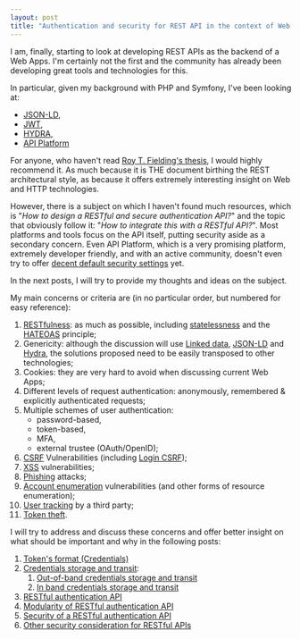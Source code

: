 ```yaml
---
layout: post
title: "Authentication and security for REST API in the context of Web Apps (Intro)"
---
```


I am, finally, starting to look at developing REST APIs as the backend of a Web
Apps. I'm certainly not the first and the community has already been developing
great tools and technologies for this.

In particular, given my background with PHP and Symfony, I've been looking at:
* [JSON-LD][json-ld],
* [JWT][jwt],
* [HYDRA][hydra],
* [API Platform][api-platform]

For anyone, who haven't read [Roy T. Fielding's thesis][rest], I would highly
recommend it. As much because it is THE document birthing the REST architectural
style, as because it offers extremely interesting insight on Web and HTTP
technologies.

However, there is a subject on which I haven't found much resources, which is
"_How to design a RESTful and secure authentication API?_" and the topic that
obviously follow it: "_How to integrate this with a RESTful API?_".  Most
platforms and tools focus on the API itself, putting security aside as a
secondary concern. Even API Platform, which is a very promising platform,
extremely developer friendly, and with an active community, doesn't even try to
offer [decent default security settings][api-platform:#109] yet.

In the next posts, I will try to provide my thoughts and ideas on the subject.

My main concerns or criteria are (in no particular order, but numbered for easy
reference):
1.  [RESTfulness][rest]: as much as possible,
    including [statelessness][stateless] and the [HATEOAS][hateoas] principle;
2.  Genericity: although the discussion will
    use [Linked data][linked-data], [JSON-LD][json-ld] and [Hydra][hydra], the
    solutions proposed need to be easily transposed to other technologies;
3.  Cookies: they are very hard to avoid when discussing current Web Apps;
4.  Different levels of request authentication: anonymously, remembered &
    explicitly authenticated requests;
5.  Multiple schemes of user authentication:
    * password-based,
    * token-based,
    * MFA,
    * external trustee (OAuth/OpenID);
6.  [CSRF][csrf] Vulnerabilities (including [Login CSRF][login-csrf]);
7.  [XSS][xss] vulnerabilities;
8.  [Phishing][phishing] attacks;
9.  [Account enumeration][account-enumeration] vulnerabilities (and other forms
    of resource enumeration);
10. [User tracking][privacy] by a third party;
11. [Token theft][session-hijacking].

I will try to address and discuss these concerns and offer better insight on
what should be important and why in the following posts:

1. [Token's format (Credentials)](/2017/04/23/credentials-for-REST-API.html)
2. [Credentials storage and transit](/2017/04/23/Credentials-storage-and-transit-in-REST-API-and-web-apps.html):
    1. [Out-of-band credentials storage and transit](/2017/04/23/Out-of-band-credentials-storage-and-transit-in-REST-API-and-web-apps.html)
    2. [In band credentials storage and transit](/2017/04/23/In-band-credentials-storage-and-transit-in-REST-API-and-web-apps.html)
3. [RESTful authentication API](/2017/04/23/REST-authentication-API-for-Web-App.html)
4. [Modularity of RESTful authentication API](/2017/04/27/Modular-REST-authentication-API-for-Web-App.html)
5. [Security of a RESTful authentication API](/2017/04/29/Securing-a-RESTful-authentication-API.html)
6. [Other security consideration for RESTful APIs](/2017/04/29/Misc-security-concerns-for-REST-APIs.html)

[rest]:      https://www.ics.uci.edu/~fielding/pubs/dissertation/top.htm "Architectural Styles and the Design of Network-based Software Architectures"
[stateless]: https://en.wikipedia.org/wiki/Stateless_protocol            "Stateless protocol"
[hateoas]:   https://en.wikipedia.org/wiki/HATEOAS                       "Hypermedia As The Engine Of Application State"

[linked-data]:  http://linkeddata.org/                 "Connect Distributed Data across the Web"
[json-ld]:      http://json-ld.org/                    "JSON for Linking Data"
[jwt]:          https://jwt.io/                        "JSON Web Tokens"
[hydra]:        http://www.markus-lanthaler.com/hydra/ "Hypermedia-Driven Web APIs"
[api-platform]: https://api-platform.com/              "PHP framework to build modern web APIs"

[api-platform:#109]: https://github.com/api-platform/api-platform/issues/109 "API Platform issue: [RFC] Come with security out of the box"

[csrf]:                https://www.owasp.org/index.php/Cross-Site_Request_Forgery_(CSRF)                                          "Cross-Site Request Forgery (CSRF)"
[xss]:                 https://www.owasp.org/index.php/Cross-site_Scripting_(XSS)                                                 "Cross-site Scripting (XSS) "
[phishing]:            https://www.owasp.org/index.php/Phishing                                                                   "Phishing"
[account-enumeration]: https://www.owasp.org/index.php/Testing_for_Account_Enumeration_and_Guessable_User_Account_(OTG-IDENT-004) "Account Enumeration"
[session-hijacking]:   https://www.owasp.org/index.php/Session_hijacking_attack                                                   "Session hijacking attack"

[login-csrf]: http://www.adambarth.com/papers/2008/barth-jackson-mitchell-b.pdf "PDF: Robust Defenses for Cross-Site Request Forgery"

[privacy]: https://en.wikipedia.org/wiki/Internet_privacy "Internet privacy"
